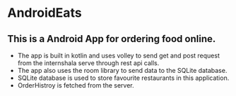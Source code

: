 # AndroidEats

## This is a Android App for ordering food online.

* The app is built in kotlin and uses volley to send get and post request from the internshala serve through rest api calls.
* The app also uses the room library to send data to the SQLite database.
* SQLite database is used to store favourite restaurants in this application.
* OrderHistroy is fetched from the server.

